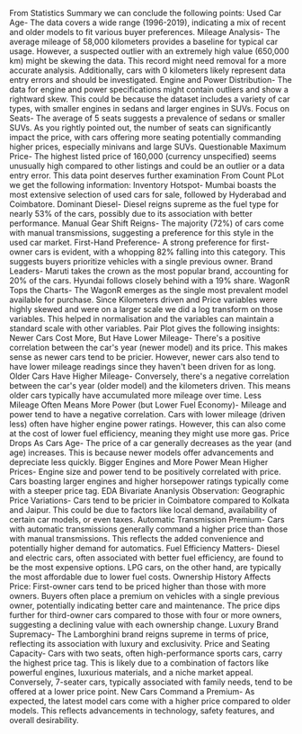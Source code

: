 From Statistics Summary we can conclude the following points:
Used Car Age- The data covers a wide range (1996-2019), indicating a mix of recent and older models to fit various buyer preferences.
Mileage Analysis- The average mileage of 58,000 kilometers provides a baseline for typical car usage. However, a suspected outlier with an extremely high value (650,000 km) might be skewing the data. This record might need removal for a more accurate analysis. Additionally, cars with 0 kilometers likely represent data entry errors and should be investigated.
Engine and Power Distribution- The data for engine and power specifications might contain outliers and show a rightward skew. This could be because the dataset includes a variety of car types, with smaller engines in sedans and larger engines in SUVs.
Focus on Seats- The average of 5 seats suggests a prevalence of sedans or smaller SUVs. As you rightly pointed out, the number of seats can significantly impact the price, with cars offering more seating potentially commanding higher prices, especially minivans and large SUVs.
Questionable Maximum Price- The highest listed price of 160,000 (currency unspecified) seems unusually high compared to other listings and could be an outlier or a data entry error. This data point deserves further examination
From Count PLot we get the following information:
Inventory Hotspot- Mumbai boasts the most extensive selection of used cars for sale, followed by Hyderabad and Coimbatore.
Dominant Diesel- Diesel reigns supreme as the fuel type for nearly 53% of the cars, possibly due to its association with better performance.
Manual Gear Shift Reigns- The majority (72%) of cars come with manual transmissions, suggesting a preference for this style in the used car market.
First-Hand Preference- A strong preference for first-owner cars is evident, with a whopping 82% falling into this category. This suggests buyers prioritize vehicles with a single previous owner.
Brand Leaders- Maruti takes the crown as the most popular brand, accounting for 20% of the cars. Hyundai follows closely behind with a 19% share.
WagonR Tops the Charts- The WagonR emerges as the single most prevalent model available for purchase.
Since Kilometers driven and Price variables were highly skewed and were on a larger scale we did a log transform on those variables. This helped in normalisation and the variables can maintain a standard scale with other variables.
Pair Plot gives the following insights:
Newer Cars Cost More, But Have Lower Mileage- There's a positive correlation between the car's year (newer model) and its price. This makes sense as newer cars tend to be pricier. However, newer cars also tend to have lower mileage readings since they haven't been driven for as long.
Older Cars Have Higher Mileage- Conversely, there's a negative correlation between the car's year (older model) and the kilometers driven. This means older cars typically have accumulated more mileage over time.
Less Mileage Often Means More Power (but Lower Fuel Economy)- Mileage and power tend to have a negative correlation. Cars with lower mileage (driven less) often have higher engine power ratings. However, this can also come at the cost of lower fuel efficiency, meaning they might use more gas.
Price Drops As Cars Age- The price of a car generally decreases as the year (and age) increases. This is because newer models offer advancements and depreciate less quickly.
Bigger Engines and More Power Mean Higher Prices- Engine size and power tend to be positively correlated with price. Cars boasting larger engines and higher horsepower ratings typically come with a steeper price tag.
EDA Bivariate Ananlysis Observation:
Geographic Price Variations- Cars tend to be pricier in Coimbatore compared to Kolkata and Jaipur. This could be due to factors like local demand, availability of certain car models, or even taxes.
Automatic Transmission Premium- Cars with automatic transmissions generally command a higher price than those with manual transmissions. This reflects the added convenience and potentially higher demand for automatics.
Fuel Efficiency Matters- Diesel and electric cars, often associated with better fuel efficiency, are found to be the most expensive options. LPG cars, on the other hand, are typically the most affordable due to lower fuel costs.
Ownership History Affects Price: First-owner cars tend to be priced higher than those with more owners. Buyers often place a premium on vehicles with a single previous owner, potentially indicating better care and maintenance. The price dips further for third-owner cars compared to those with four or more owners, suggesting a declining value with each ownership change.
Luxury Brand Supremacy- The Lamborghini brand reigns supreme in terms of price, reflecting its association with luxury and exclusivity.
Price and Seating Capacity- Cars with two seats, often high-performance sports cars, carry the highest price tag. This is likely due to a combination of factors like powerful engines, luxurious materials, and a niche market appeal. Conversely, 7-seater cars, typically associated with family needs, tend to be offered at a lower price point.
New Cars Command a Premium- As expected, the latest model cars come with a higher price compared to older models. This reflects advancements in technology, safety features, and overall desirability.
